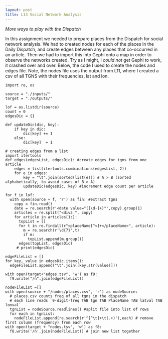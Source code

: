 ```yaml
---
layout: post
title: L13 Social Network Analysis
---
```


_More ways to play with the Dispatch_

In this assignment we needed to prepare places from the Dispatch for social network analysis. We had to created nodes for each of the places in the Daily Dispatch, and create edges between any places that co-occurred in an article. Then we had to import this into Gephi onto a map in order to observe the networks created. Try as I might, I *could not* get Gephi to work, it crashed over and over. Below, the code I used to create the nodes and edges file. Note, the nodes file uses the output from L11, where I created a csv of all TGNS with their frequencies, lat and lon.
  
    
```
import re, os

source = "./inputs/"
target = "./outputs/"

lof = os.listdir(source)
count = 0
edgesDic = {}

def updateDic(dic, key):
    if key in dic:
        dic[key] += 1
    else:
        dic[key]  = 1

# creating edges from a list
import itertools
def edges(edgesList, edgesDic): #create edges for tgns from one article
    edges = list(itertools.combinations(edgesList, 2))
    for e in edges:
        key = "\t".join(sorted(list(e))) # A > B (sorted alphabetically, to avoid cases of B > A)
        updateDic(edgesDic, key) #increment edge count per article

for f in lof:
  with open(source + f, 'r') as fin: #extract tgns
    copy = fin.read()
    date = re.search(r'<date value="([\d-]+)"',copy).group(1)
    articles = re.split("<div3 ", copy)
    for article in articles[1:]:
      topList = []
      for t in re.findall(r"<placeName[^<]+</placeName>", article):
        m = re.search(r'\d{7}',t)
        if m:
          topList.append(m.group())
      edges(topList, edgesDic)
     # print(edgesDic)

edgeFileList = []
for key, value in edgesDic.items():
  edgeFileList.append("\t".join([key,str(value)]))
    
with open(target+"edges.tsv", 'w') as f9:
  f9.write("/n".join(edgeFileList))

nodeFileList =[]
with open(source + "/nodes/places.csv", 'r') as nodeSource:
  # places.csv counts freq of all tgns in the dispatch
  # each line reads `9-digit-freq TAB tgn TAB PlaceName TAB latval TAB lonval`
  tgnList = nodeSource.readlines() #split file into list of rows
  for each in tgnList:
    nodeFileList.append(re.search(r'^[^\t]+\t(.+)'),each) # remove first column (frequency) from each row
with open(target + "nodes.tsv", 'w') as f8:
  f8.write('/n'.join(nodeFileList)) # join new list together
  ```
